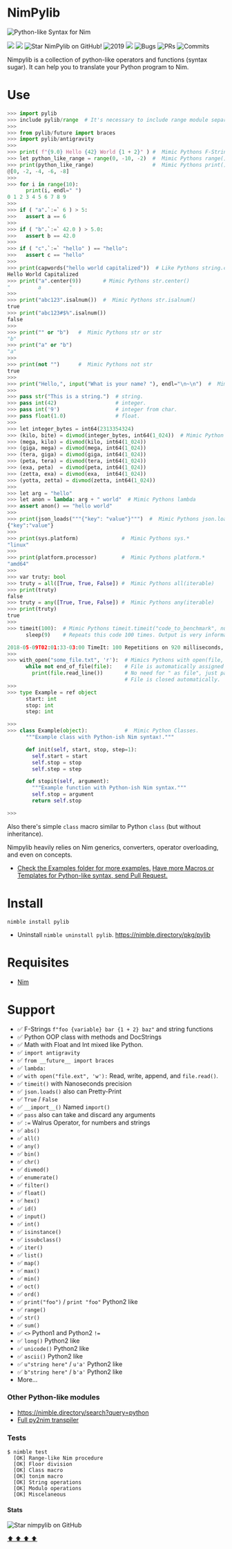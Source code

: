 # NimPylib

![](https://raw.githubusercontent.com/Yardanico/nimpylib/master/carbon.png "Python-like Syntax for Nim")

![](https://img.shields.io/github/languages/top/Yardanico/nimpylib?style=for-the-badge)
![](https://img.shields.io/github/languages/count/Yardanico/nimpylib?logoColor=green&style=for-the-badge)
![](https://img.shields.io/github/stars/Yardanico/nimpylib?style=for-the-badge "Star NimPylib on GitHub!")
![](https://img.shields.io/maintenance/yes/2019?style=for-the-badge "2019")
![](https://img.shields.io/github/languages/code-size/Yardanico/nimpylib?style=for-the-badge)
![](https://img.shields.io/github/issues-raw/Yardanico/nimpylib?style=for-the-badge "Bugs")
![](https://img.shields.io/github/issues-pr-raw/Yardanico/nimpylib?style=for-the-badge "PRs")
![](https://img.shields.io/github/last-commit/Yardanico/nimpylib?style=for-the-badge "Commits")

Nimpylib is a collection of python-like operators and functions (syntax sugar).
It can help you to translate your Python program to Nim.


# Use

```python
>>> import pylib
>>> include pylib/range  # It's necessary to include range module separately
>>>
>>> from pylib/future import braces
>>> import pylib/antigravity
>>>
>>> print( f"{9.0} Hello {42} World {1 + 2}" ) #  Mimic Pythons F-String
>>> let python_like_range = range(0, -10, -2)  #  Mimic Pythons range()
>>> print(python_like_range)                   #  Mimic Pythons print()
@[0, -2, -4, -6, -8]
>>>
>>> for i in range(10):
      print(i, endl=" ")
0 1 2 3 4 5 6 7 8 9
>>>
>>> if ( "a".`:=` 6 ) > 5:
>>>   assert a == 6
>>>
>>> if ( "b".`:=` 42.0 ) > 5.0:
>>>   assert b == 42.0
>>>
>>> if ( "c".`:=` "hello" ) == "hello":
>>>   assert c == "hello"
>>>
>>> print(capwords("hello world capitalized"))  # Like Pythons string.capwords()
Hello World Capitalized
>>> print("a".center(9))       # Mimic Pythons str.center()
"         a         "
>>>
>>> print("abc123".isalnum())  #  Mimic Pythons str.isalnum()
true
>>> print("abc123#$%".isalnum())
false
>>>
>>> print("" or "b")   #  Mimic Pythons str or str
"b"
>>> print("a" or "b")
"a"
>>>
>>> print(not "")      #  Mimic Pythons not str
true
>>>
>>> print("Hello,", input("What is your name? "), endl="\n~\n")  #  Mimic Pythons input()
>>>
>>> pass str("This is a string.")  # string.
>>> pass int(42)                   # integer.
>>> pass int('9')                  # integer from char.
>>> pass float(1.0)                # float.
>>>
>>> let integer_bytes = int64(2313354324)
>>> (kilo, bite) = divmod(integer_bytes, int64(1_024))  # Mimic Python divmod()
>>> (mega, kilo) = divmod(kilo, int64(1_024))
>>> (giga, mega) = divmod(mega, int64(1_024))
>>> (tera, giga) = divmod(giga, int64(1_024))
>>> (peta, tera) = divmod(tera, int64(1_024))
>>> (exa, peta)  = divmod(peta, int64(1_024))
>>> (zetta, exa) = divmod(exa,  int64(1_024))
>>> (yotta, zetta) = divmod(zetta, int64(1_024))
>>>
>>> let arg = "hello"
>>> let anon = lambda: arg + " world"  # Mimic Pythons lambda
>>> assert anon() == "hello world"
>>>
>>> print(json_loads("""{"key": "value"}""")  #  Mimic Pythons json.loads(str)
{"key":"value"}
>>>
>>> print(sys.platform)              #  Mimic Pythons sys.*
"linux"
>>>
>>> print(platform.processor)        #  Mimic Pythons platform.*
"amd64"
>>>
>>> var truty: bool
>>> truty = all([True, True, False]) #  Mimic Pythons all(iterable)
>>> print(truty)
false
>>> truty = any([True, True, False]) #  Mimic Pythons any(iterable)
>>> print(truty)
true
>>>
>>> timeit(100):  # Mimic Pythons timeit.timeit("code_to_benchmark", number=int)
      sleep(9)    # Repeats this code 100 times. Output is very informative.

2018-05-09T02:01:33-03:00 TimeIt: 100 Repetitions on 920 milliseconds, 853 microseconds, and 808 nanoseconds, CPU Time 0.00128.
>>>
>>> with_open("some_file.txt", 'r'):  # Mimics Pythons with open(file, mode='r') as file:
      while not end_of_file(file):    # File is automatically assigned to file variable.
        print(file.read_line())       # No need for " as file", just path and mode.
                                      # File is closed automatically.
>>>
>>> type Example = ref object
      start: int
      stop: int
      step: int

>>>
>>> class Example(object):            #  Mimic Python Classes.
      """Example class with Python-ish Nim syntax!."""

      def init(self, start, stop, step=1):
        self.start = start
        self.stop = stop
        self.step = step

      def stopit(self, argument):
        """Example function with Python-ish Nim syntax."""
        self.stop = argument
        return self.stop

>>>
```

Also there's simple `class` macro similar to Python `class` (but without inheritance).

Nimpylib heavily relies on Nim generics, converters, operator overloading, and even on concepts.

- [Check the Examples folder for more examples.](https://github.com/Yardanico/nimpylib/tree/master/examples)
[Have more Macros or Templates for Python-like syntax, send Pull Request.](https://github.com/Yardanico/nimpylib/pulls)


# Install

```
nimble install pylib
```

- Uninstall `nimble uninstall pylib`. https://nimble.directory/pkg/pylib


# Requisites

- [Nim](https://nim-lang.org)


# Support

- ✅ F-Strings `f"foo {variable} bar {1 + 2} baz"` and string functions
- ✅ Python OOP class with methods and DocStrings
- ✅ Math with Float and Int mixed like Python.
- ✅ `import antigravity`
- ✅ `from __future__ import braces`
- ✅ `lambda:`
- ✅ `with open("file.ext", 'w'):` Read, write, append, and `file.read()`.
- ✅ `timeit()` with Nanoseconds precision
- ✅ `json.loads()` also can Pretty-Print
- ✅ `True` / `False`
- ✅ `__import__()` Named `import()`
- ✅ `pass` also can take and discard any arguments
- ✅ `:=` Walrus Operator, for numbers and strings
- ✅ `abs()`
- ✅ `all()`
- ✅ `any()`
- ✅ `bin()`
- ✅ `chr()`
- ✅ `divmod()`
- ✅ `enumerate()`
- ✅ `filter()`
- ✅ `float()`
- ✅ `hex()`
- ✅ `id()`
- ✅ `input()`
- ✅ `int()`
- ✅ `isinstance()`
- ✅ `issubclass()`
- ✅ `iter()`
- ✅ `list()`
- ✅ `map()`
- ✅ `max()`
- ✅ `min()`
- ✅ `oct()`
- ✅ `ord()`
- ✅ `print("foo")` / `print "foo"` Python2 like
- ✅ `range()`
- ✅ `str()`
- ✅ `sum()`
- ✅ `<>` Python1 and Python2 `!=`
- ✅ `long()` Python2 like
- ✅ `unicode()` Python2 like
- ✅ `ascii()` Python2 like
- ✅ `u"string here"` / `u'a'` Python2 like
- ✅ `b"string here"` / `b'a'` Python2 like
- More...


### Other Python-like modules

- https://nimble.directory/search?query=python
- [Full py2nim transpiler](https://github.com/metacraft-labs/py2nim)


### Tests

```console
$ nimble test
  [OK] Range-like Nim procedure
  [OK] Floor division
  [OK] Class macro
  [OK] tonim macro
  [OK] String operations
  [OK] Modulo operations
  [OK] Miscelaneous
```


#### Stats

![Star nimpylib on GitHub](https://starchart.cc/Yardanico/nimpylib.svg "Star NimPylib on GitHub!")


[  ⬆️  ⬆️  ⬆️  ⬆️  ](#NimPylib "Go to top")
